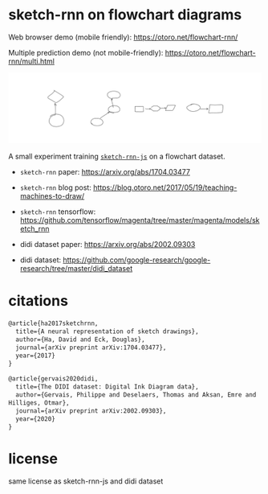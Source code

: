 # sketch-rnn on flowchart diagrams

Web browser demo (mobile friendly): https://otoro.net/flowchart-rnn/

Multiple prediction demo (not mobile-friendly): https://otoro.net/flowchart-rnn/multi.html

![flowchart-rnn](card/flowchart_example_from_notebook.png)

A small experiment training [`sketch-rnn-js`](https://github.com/tensorflow/magenta-demos/tree/master/sketch-rnn-js) on a flowchart dataset.

- `sketch-rnn` paper: https://arxiv.org/abs/1704.03477

- `sketch-rnn` blog post: https://blog.otoro.net/2017/05/19/teaching-machines-to-draw/

- `sketch-rnn` tensorflow: https://github.com/tensorflow/magenta/tree/master/magenta/models/sketch_rnn

- didi dataset paper: https://arxiv.org/abs/2002.09303

- didi dataset: https://github.com/google-research/google-research/tree/master/didi_dataset


# citations

```
@article{ha2017sketchrnn,
  title={A neural representation of sketch drawings},
  author={Ha, David and Eck, Douglas},
  journal={arXiv preprint arXiv:1704.03477},
  year={2017}
}
```

```
@article{gervais2020didi,
  title={The DIDI dataset: Digital Ink Diagram data},
  author={Gervais, Philippe and Deselaers, Thomas and Aksan, Emre and Hilliges, Otmar},
  journal={arXiv preprint arXiv:2002.09303},
  year={2020}
}
```

# license

same license as sketch-rnn-js and didi dataset
